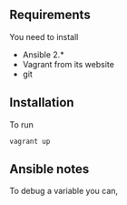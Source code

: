 ## Requirements

You need to install

* Ansible 2.*
* Vagrant from its website
* git

## Installation

To run 

```
vagrant up
```

## Ansible notes

To debug a variable you can, 